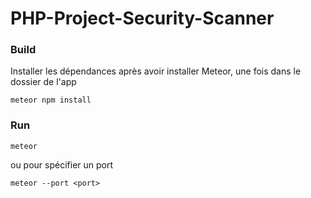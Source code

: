 # PHP-Project-Security-Scanner

### Build

Installer les dépendances après avoir installer Meteor, une fois dans le dossier de l'app

```
meteor npm install
```

### Run

```
meteor
```
ou pour spécifier un port

```
meteor --port <port>
```
